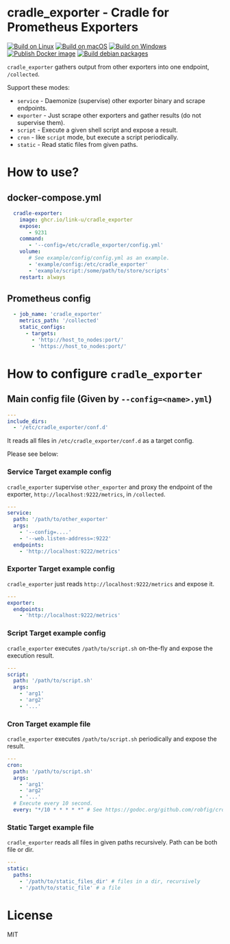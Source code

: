 # cradle_exporter - Cradle for Prometheus Exporters

[![Build on Linux](https://github.com/link-u/cradle_exporter/workflows/Build%20on%20Linux/badge.svg)](https://github.com/link-u/cradle_exporter/actions?query=workflow%3A%22Build+on+Linux%22)
[![Build on macOS](https://github.com/link-u/cradle_exporter/workflows/Build%20on%20macOS/badge.svg)](https://github.com/link-u/cradle_exporter/actions?query=workflow%3A%22Build+on+macOS%22)
[![Build on Windows](https://github.com/link-u/cradle_exporter/workflows/Build%20on%20Windows/badge.svg)](https://github.com/link-u/cradle_exporter/actions?query=workflow%3A%22Build+on+Windows%22)  
[![Publish Docker image](https://github.com/link-u/cradle_exporter/workflows/Publish%20Docker%20image/badge.svg)](https://github.com/link-u/cradle_exporter/actions?query=workflow%3A%22Publish+Docker+image%22)
[![Build debian packages](https://github.com/link-u/cradle_exporter/workflows/Build%20debian%20packages/badge.svg)](https://github.com/link-u/cradle_exporter/actions?query=workflow%3A%22Build+debian+packages%22)

`cradle_exporter` gathers output from other exporters into one endpoint, `/collected`.

Support these modes:

 - `service` - Daemonize (supervise) other exporter binary and scrape endpoints.
 - `exporter` - Just scrape other exporters and gather results (do not supervise them).
 - `script` - Execute a given shell script and expose a result.
 - `cron` - like `script` mode, but execute a script periodically.
 - `static` - Read static files from given paths.

# How to use?

## docker-compose.yml

```yaml
  cradle-exporter:
    image: ghcr.io/link-u/cradle_exporter
    expose:
       - 9231
    command:
       - '--config=/etc/cradle_exporter/config.yml'
    volume:
       # See example/config/config.yml as an example.
       - 'example/config:/etc/cradle_exporter'
       - 'example/script:/some/path/to/store/scripts'
    restart: always
```

## Prometheus config

```yaml
  - job_name: 'cradle_exporter'
    metrics_path: '/collected'
    static_configs:
      - targets:
        - 'http://host_to_nodes:port/'
        - 'https://host_to_nodes:port/'
```

# How to configure `cradle_exporter`

## Main config file (Given by `--config=<name>.yml`)

```yaml
---
include_dirs:
  - '/etc/cradle_exporter/conf.d'
```

It reads all files in `/etc/cradle_exporter/conf.d` as a target config.

Please see below:

### Service Target example config

`cradle_exporter` supervise `other_exporter` and proxy the endpoint of the exporter, `http://localhost:9222/metrics`, in `/collected`.

```yaml
---
service:
  path: '/path/to/other_exporter'
  args:
    - '--config=....'
    - '--web.listen-address=:9222'
  endpoints:
    - 'http://localhost:9222/metrics'
```

### Exporter Target example config

`cradle_exporter` just reads `http://localhost:9222/metrics` and expose it.

```yaml
---
exporter:
  endpoints:
    - 'http://localhost:9222/metrics'
```

### Script Target example config

`cradle_exporter` executes `/path/to/script.sh` on-the-fly and expose the execution result.

```yaml
---
script:
  path: '/path/to/script.sh'
  args:
    - 'arg1'
    - 'arg2'
    - '...'
```

### Cron Target example file

`cradle_exporter` executes `/path/to/script.sh` periodically and expose the result.

```yaml
---
cron:
  path: '/path/to/script.sh'
  args:
    - 'arg1'
    - 'arg2'
    - '...'
  # Execute every 10 second.
  every: "*/10 * * * * *" # See https://godoc.org/github.com/robfig/cron#hdr-CRON_Expression_Format
```

### Static Target example file

`cradle_exporter` reads all files in given paths recursively. Path can be both file or dir.

```yaml
---
static:
  paths:
    - '/path/to/static_files_dir' # files in a dir, recursively
    - '/path/to/static_file' # a file
```

# License

MIT
